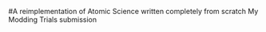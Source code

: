 #A reimplementation of Atomic Science written completely from scratch
    My Modding Trials submission
